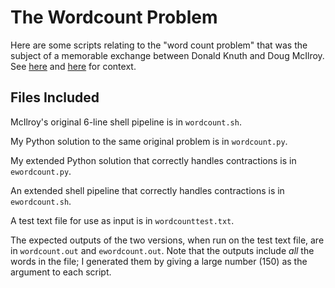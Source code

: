 The Wordcount Problem
=====================

Here are some scripts relating to the "word count problem" that was the
subject of a memorable exchange between Donald Knuth and Doug McIlroy.
See
[here](http://www.leancrew.com/all-this/2011/12/more-shell-less-egg/)
and
[here](http://blog.peterdonis.com/opinions/still-another-nerd-interlude.html)
for context.

Files Included
--------------

McIlroy's original 6-line shell pipeline is in ``wordcount.sh``.

My Python solution to the same original problem is in ``wordcount.py``.

My extended Python solution that correctly handles contractions is in
``ewordcount.py``.

An extended shell pipeline that correctly handles contractions is in
``ewordcount.sh``.

A test text file for use as input is in ``wordcounttest.txt``.

The expected outputs of the two versions, when run on the test text
file, are in ``wordcount.out`` and ``ewordcount.out``. Note that the
outputs include *all* the words in the file; I generated them by
giving a large number (150) as the argument to each script.
